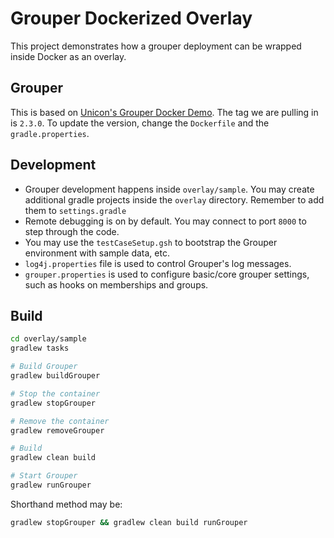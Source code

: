 # Grouper Dockerized Overlay

This project demonstrates how a grouper deployment can be wrapped inside Docker as an overlay.

## Grouper

This is based on [Unicon's Grouper Docker Demo](https://hub.docker.com/r/unicon/grouper-demo/tags/). 
The tag we are pulling in is `2.3.0`. To update the version, change the `Dockerfile` and the `gradle.properties`.

## Development

- Grouper development happens inside `overlay/sample`. You may create additional gradle projects inside the `overlay` directory. Remember
 to add them to `settings.gradle`
- Remote debugging is on by default. You may connect to port `8000` to step through the code.
- You may use the `testCaseSetup.gsh` to bootstrap the Grouper environment with sample data, etc.
- `log4j.properties` file is used to control Grouper's log messages.
- `grouper.properties` is used to configure basic/core grouper settings, such as hooks on memberships and groups.

## Build

```bash
cd overlay/sample
gradlew tasks

# Build Grouper
gradlew buildGrouper

# Stop the container
gradlew stopGrouper

# Remove the container
gradlew removeGrouper

# Build 
gradlew clean build

# Start Grouper
gradlew runGrouper
```

Shorthand method may be:

```bash
gradlew stopGrouper && gradlew clean build runGrouper
```

